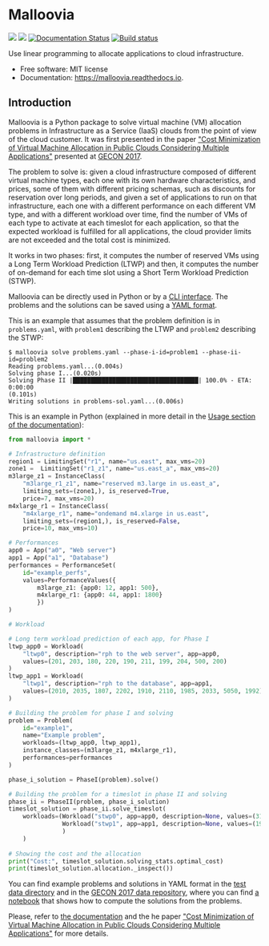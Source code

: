 # Malloovia

[<img src="https://img.shields.io/badge/python->=3.6-blue.svg?style=flat-square">](https://www.python.org/downloads/) [<img src="https://img.shields.io/pypi/v/malloovia.svg">](https://pypi.python.org/pypi/malloovia) [<img src="http://readthedocs.org/projects/malloovia/badge/?version=latest" alt="Documentation Status">](http://malloovia.readthedocs.io/en/latest/?badge=latest)  [<img src="https://travis-ci.org/asi-uniovi/malloovia.svg?branch=master" alt=" Build status">](https://travis-ci.org/asi-uniovi/malloovia)


Use linear programming to allocate applications to cloud infrastructure.


* Free software: MIT license
* Documentation: https://malloovia.readthedocs.io.


## Introduction

Malloovia is a Python package to solve virtual machine (VM) allocation problems in Infrastructure as a Service (IaaS) clouds from the point of view of the cloud customer. It was first presented in the paper ["Cost Minimization of Virtual Machine Allocation in Public Clouds Considering Multiple Applications"](http://www.atc.uniovi.es/personal/joaquin-entrialgo/pdfs/Entrialgo2017-gecon.pdf) presented at [GECON 2017](http://2017.gecon-conference.org/).

The problem to solve is: given a cloud infrastructure composed of different virtual machine types, each one with its own hardware characteristics, and prices, some of them with different pricing schemas, such as discounts for reservation over long periods, and given a set of applications to run on that infrastructure, each one with a different performance on each different VM type, and with a different workload over time, find the number of VMs of each type to activate at each timeslot for each application, so that the expected workload is fulfilled for all applications, the cloud provider limits are not exceeded and the total cost is minimized.

It works in two phases: first, it computes the number of reserved VMs using a Long Term Workload Prediction (LTWP) and then, it computes the number of on-demand for each time slot using a Short Term Workload Prediction (STWP).

Malloovia can be directly used in Python or by a [CLI interface](https://malloovia.readthedocs.io/en/latest/cli.html#cli). The problems and the solutions can be saved using a [YAML format](https://malloovia.readthedocs.io/en/latest/yaml.html).

This is an example that assumes that the problem definition is in `problems.yaml`, with `problem1` describing the LTWP and `problem2` describing the STWP:

```
$ malloovia solve problems.yaml --phase-i-id=problem1 --phase-ii-id=problem2
Reading problems.yaml...(0.004s)
Solving phase I...(0.020s)
Solving Phase II |███████████████████████████████████| 100.0% - ETA: 0:00:00
(0.101s)
Writing solutions in problems-sol.yaml...(0.006s)
```

This is an example in Python (explained in more detail in the [Usage section of the documentation](https://malloovia.readthedocs.io/en/latest/usage.html)):

```python
from malloovia import *

# Infrastructure definition
region1 = LimitingSet("r1", name="us.east", max_vms=20)
zone1 =  LimitingSet("r1_z1", name="us.east_a", max_vms=20)
m3large_z1 = InstanceClass(
    "m3large_r1_z1", name="reserved m3.large in us.east_a",
    limiting_sets=(zone1,), is_reserved=True,
    price=7, max_vms=20)
m4xlarge_r1 = InstanceClass(
    "m4xlarge_r1", name="ondemand m4.xlarge in us.east",
    limiting_sets=(region1,), is_reserved=False,
    price=10, max_vms=10)

# Performances
app0 = App("a0", "Web server")
app1 = App("a1", "Database")
performances = PerformanceSet(
    id="example_perfs",
    values=PerformanceValues({
        m3large_z1: {app0: 12, app1: 500},
        m4xlarge_r1: {app0: 44, app1: 1800}
        })
)

# Workload

# Long term workload prediction of each app, for Phase I
ltwp_app0 = Workload(
    "ltwp0", description="rph to the web server", app=app0,
    values=(201, 203, 180, 220, 190, 211, 199, 204, 500, 200)
)
ltwp_app1 = Workload(
    "ltwp1", description="rph to the database", app=app1,
    values=(2010, 2035, 1807, 2202, 1910, 2110, 1985, 2033, 5050, 1992)
)

# Building the problem for phase I and solving
problem = Problem(
    id="example1",
    name="Example problem",
    workloads=(ltwp_app0, ltwp_app1),
    instance_classes=(m3large_z1, m4xlarge_r1),
    performances=performances
)

phase_i_solution = PhaseI(problem).solve()

# Building the problem for a timeslot in phase II and solving
phase_ii = PhaseII(problem, phase_i_solution)
timeslot_solution = phase_ii.solve_timeslot(
    workloads=(Workload("stwp0", app=app0, description=None, values=(315,)),
               Workload("stwp1", app=app1, description=None, values=(1950,))
               )
    )
    
# Showing the cost and the allocation
print("Cost:", timeslot_solution.solving_stats.optimal_cost)
print(timeslot_solution.allocation._inspect())
```

You can find example problems and solutions in YAML format in the [test data directory](https://github.com/asi-uniovi/malloovia/tree/master/tests/test_data/valid) and in the [GECON 2017 data repository](https://github.com/asi-uniovi/malloovia-data-gecon2017), where you can find [a notebook](https://github.com/asi-uniovi/malloovia-data-gecon2017/blob/master/Malloovia-Gecon2017-data.ipynb) that shows how to compute the solutions from the problems.

Please, refer to [the documentation](https://malloovia.readthedocs.io/) and the he paper ["Cost Minimization of Virtual Machine Allocation in Public Clouds Considering Multiple Applications"](http://www.atc.uniovi.es/personal/joaquin-entrialgo/pdfs/Entrialgo2017-gecon.pdf) for more details.